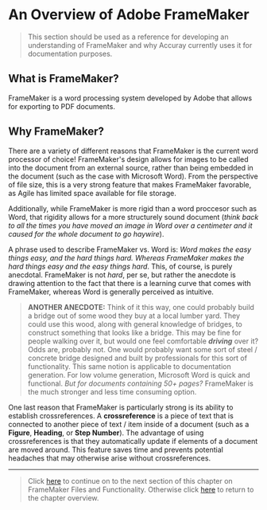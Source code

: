 # An Overview of Adobe FrameMaker

> This section should be used as a reference for developing an understanding of FrameMaker and why Accuray currently uses it for documentation purposes.

## What is FrameMaker?

FrameMaker is a word processing system developed by Adobe that allows for exporting to PDF documents. 

## Why FrameMaker?

There are a variety of different reasons that FrameMaker is the current word processor of choice! FrameMaker's design allows for images to be called into the document from an external source, rather than being embedded in the document (such as the case with Microsoft Word). From the perspective of file size, this is a very strong feature that makes FrameMaker favorable, as Agile has limited space available for file storage. 

Additionally, while FrameMaker is more rigid than a word proccesor such as Word, that rigidity allows for a more structurely sound document (*think back to all the times you have moved an image in Word over a centimeter and it caused for the whole document to go haywire*).

A phrase used to describe FrameMaker vs. Word is: *Word makes the easy things easy, and the hard things hard. Whereas FrameMaker makes the hard things easy and the easy things hard*.  This, of course, is purely anecdotal. FrameMaker is not *hard*, per se, but rather the anecdote is drawing attention to the fact that there is a learning curve that comes with FrameMaker, whereas Word is generally perceived as intuitive. 

> **ANOTHER ANECDOTE:** Think of it this way, one could probably build a bridge out of some wood they buy at a local lumber yard. They could use this wood, along with general knowledge of bridges, to construct something that looks like a bridge. This may be fine for people walking over it, but would one feel comfortable ***driving*** over it? Odds are, probably not. One would probably want some sort of steel / concrete bridge designed and built by professionals for this sort of functionality. This same notion is applicable to documentation generation. For low volume generation, Microsoft Word is quick and functional. *But for documents containing 50+ pages?* FrameMaker is the much stronger and less time consuming option.

One last reason that FrameMaker is particularly strong is its ability to establish crossreferences. A **crossreference** is a piece of text that is connected to another piece of text / item inside of a document (such as a **Figure**, **Heading**, or **Step Number**). The advantage of using crossreferences is that they automatically update if elements of a document are moved around. This feature saves time and prevents potential headaches that may otherwise arise without crossreferences.

* **

> Click [here](https://github.com/taddieken95/Accuray_Tech_Comm_Guide/blob/master/Chapter%202:%20Adobe%20FrameMaker/Section%202:%20FrameMaker%20Files.md) to continue on to the next section of this chapter on FrameMaker Files and Functionality. Otherwise click [here](https://github.com/taddieken95/Accuray_Tech_Comm_Guide/tree/master/Chapter%202:%20Adobe%20FrameMaker) to return to the chapter overview.
